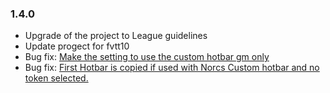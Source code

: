### 1.4.0

- Upgrade of the project to League guidelines
- Update progect for fvtt10
- Bug fix: [Make the setting to use the custom hotbar gm only](https://github.com/janssen-io/foundry-tokenhotbar-js/issues/8)
- Bug fix: [First Hotbar is copied if used with Norcs Custom hotbar and no token selected.](https://github.com/janssen-io/foundry-tokenhotbar-js/issues/7)

